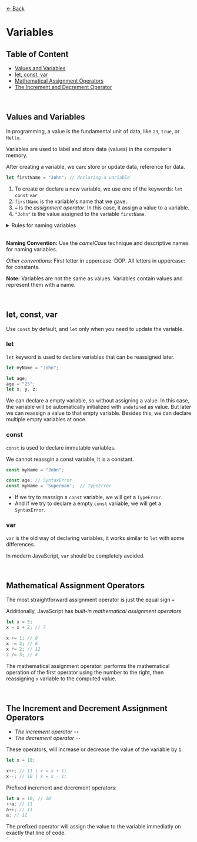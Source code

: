 [&larr; Back](./README.md)

# Variables

## Table of Content

- [Values and Variables](#values-and-variables)
- [let, const, var](#let-const-var)
- [Mathematical Assignment Operators](#mathematical-assignment-operators)
- [The Increment and Decrement Operator](#the-increment-and-decrement-operator)

<br>

## Values and Variables

In programming, a value is the fundamental unit of data, like `23`, `true`, or `Hello`.

Variables are used to label and store data (values) in the computer's memory.

After creating a variable, we can: store or update data, reference for data.

```js
let firstName = "John"; // declaring a variable
```

1. To create or declare a new variable, we use one of the keywords: `let` `const` `var`
2. `firstName` is the variable's name that we gave.
3. `=` is the _assignment operator_. In this case, it assign a value to a variable.
4. `"John"` is the value assigned to the variable `firstName`.

<details>
<summary>Rules for naming variables</summary>

- Cannot start with a number.
- Can only contain: letters, numbers, dollar sign, underscore.
- Variable names are case sensitive.
- Don't use reserved JS keywords.

</details>

<br>

**Naming Convention:** Use the _camelCase_ technique and descriptive names for naming variables.

_Other conventions:_ First letter in uppercase: OOP. All letters in uppercase: for constants.

**Note:** Variables are not the same as values. Variables contain values and represent them with a name.

<br>

## let, const, var

Use `const` by default, and `let` only when you need to update the variable.

### let

`let` keyword is used to declare variables that can be reassigned later.

```js
let myName = "John";

let age;
age = "25";
let x, y, z;
```

We can declare a empty variable, so without assigning a value. In this case, the variable will be automatically initialized with `undefined` as value. But later we can reassign a value to that empty variable. Besides this, we can declare multiple empty variables at once.

### const

`const` is used to declare immutable variables.

We cannot reassgin a const variable, it is a constant.

```js
const myName = "John";

const age; // SyntaxError
const myName = 'Superman';  // TypeError
```

- If we try to reassign a `const` variable, we will get a `TypeError`.
- And if we try to declare a empty `const` variable, we will get a `SyntaxError`.

### var

`var` is the old way of declaring variables, it works similar to `let` with some differences.

In modern JavaScript, `var` should be completely avoided.

<br>

## Mathematical Assignment Operators

The most straightforward assignment operator is just the equal sign `=`

Additionally, JavaScript has _built-in mathematical assignment operators_

```js
let x = 5;
x = x + 2; // 7

x += 1; // 8
x -= 2; // 6
x *= 2; // 12
2 /= 3; // 4
```

The mathematical assignment operator: performs the mathematical operation of the first operator using the number to the right, then reassigning `x` variable to the computed value.

<br>

## The Increment and Decrement Assignment Operators

- _The increment operator_ `++`
- _The decrement operator_ `--`

These operators, will increase or decrease the value of the variable by `1`.

```js
let x = 10;

x++; // 11 | x = x + 1;
x--; // 10 | x = x - 1;
```

Prefixed increment and decrement operators:

```js
let a = 10; // 10
++a; // 11
a++; // 11
a; // 12
```

The prefixed operator will assign the value to the variable immediatly on exactly that line of code.

<br>
